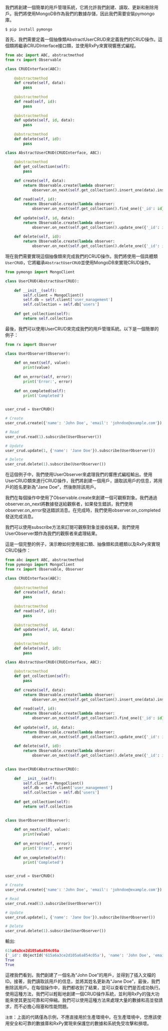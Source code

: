 

我們將創建一個簡單的用戶管理系統，它將允許我們創建、讀取、更新和刪除用戶。我們將使用MongoDB作為我們的數據存儲，因此我們需要安裝pymongo庫。

```shell
$ pip install pymongo
```

首先，我們需要定義一個抽像類AbstractUserCRUD來定義我們的CRUD操作。這個類將繼承CRUDInterface接口類，並使用RxPy來實現響應式編程。

```python
from abc import ABC, abstractmethod
from rx import Observable

class CRUDInterface(ABC):
    
    @abstractmethod
    def create(self, data):
        pass
    
    @abstractmethod
    def read(self, id):
        pass
    
    @abstractmethod
    def update(self, id, data):
        pass
    
    @abstractmethod
    def delete(self, id):
        pass

class AbstractUserCRUD(CRUDInterface, ABC):
    
    @abstractmethod
    def get_collection(self):
        pass
    
    def create(self, data):
        return Observable.create(lambda observer: 
            observer.on_next(self.get_collection().insert_one(data).inserted_id))
        
    def read(self, id):
        return Observable.create(lambda observer:
            observer.on_next(self.get_collection().find_one({'_id': id})))
        
    def update(self, id, data):
        return Observable.create(lambda observer:
            observer.on_next(self.get_collection().update_one({'_id': id}, {'$set': data}).modified_count > 0))
        
    def delete(self, id):
        return Observable.create(lambda observer:
            observer.on_next(self.get_collection().delete_one({'_id': id}).deleted_count > 0))
```

現在我們需要實現這個抽像類來完成我們的CRUD操作。我們將使用一個具體類`UserCRUD`，它將繼承`AbstractUserCRUD`並使用MongoDB來實現CRUD操作。

```python
from pymongo import MongoClient

class UserCRUD(AbstractUserCRUD):
    
    def __init__(self):
        self.client = MongoClient()
        self.db = self.client['user_management']
        self.collection = self.db['users']
        
    def get_collection(self):
        return self.collection
```

最後，我們可以使用UserCRUD來完成我們的用戶管理系統。以下是一個簡單的例子：

```python
from rx import Observer

class UserObserver(Observer):
    
    def on_next(self, value):
        print(value)
        
    def on_error(self, error):
        print('Error:', error)
        
    def on_completed(self):
        print('Completed')
        

user_crud = UserCRUD()

# Create
user_crud.create({'name': 'John Doe', 'email': 'johndoe@example.com'}).subscribe(UserObserver())

# Read
user_crud.read(1).subscribe(UserObserver())

# Update
user_crud.update(1, {'name': 'Jane Doe'}).subscribe(UserObserver())

# Delete
user_crud.delete(1).subscribe(UserObserver())
```


在這個例子中，我們使用UserObserver來處理我們的響應式編程輸出。使用UserCRUD類來進行CRUD操作，我們將創建一個用戶，讀取該用戶的信息，將用戶的姓名更新為“Jane Doe”，然後刪除該用戶。

我們在每個操作中使用了Observable.create來創建一個可觀察對象。我們通過observer.on_next將數據發送給觀察者，如果發生錯誤，我們使用observer.on_error發送錯誤消息。在完成時，我們使用observer.on_completed發送完成消息。

我們可以使用subscribe方法來訂閱可觀察對象並接收結果。我們使用UserObserver類作為我們的觀察者來處理結果。

這是一個完整的例子，演示瞭如何使用接口類、抽像類和具體類以及RxPy來實現CRUD操作：


```python
from abc import ABC, abstractmethod
from pymongo import MongoClient
from rx import Observable, Observer

class CRUDInterface(ABC):
    
    @abstractmethod
    def create(self, data):
        pass
    
    @abstractmethod
    def read(self, id):
        pass
    
    @abstractmethod
    def update(self, id, data):
        pass
    
    @abstractmethod
    def delete(self, id):
        pass

class AbstractUserCRUD(CRUDInterface, ABC):
    
    @abstractmethod
    def get_collection(self):
        pass
    
    def create(self, data):
        return Observable.create(lambda observer: 
            observer.on_next(self.get_collection().insert_one(data).inserted_id))
        
    def read(self, id):
        return Observable.create(lambda observer:
            observer.on_next(self.get_collection().find_one({'_id': id})))
        
    def update(self, id, data):
        return Observable.create(lambda observer:
            observer.on_next(self.get_collection().update_one({'_id': id}, {'$set': data}).modified_count > 0))
        
    def delete(self, id):
        return Observable.create(lambda observer:
            observer.on_next(self.get_collection().delete_one({'_id': id}).deleted_count > 0))
        

class UserCRUD(AbstractUserCRUD):
    
    def __init__(self):
        self.client = MongoClient()
        self.db = self.client['user_management']
        self.collection = self.db['users']
        
    def get_collection(self):
        return self.collection
    

class UserObserver(Observer):
    
    def on_next(self, value):
        print(value)
        
    def on_error(self, error):
        print('Error:', error)
        
    def on_completed(self):
        print('Completed')
        

user_crud = UserCRUD()

# Create
user_crud.create({'name': 'John Doe', 'email': 'johndoe@example.com'}).subscribe(UserObserver())

# Read
user_crud.read(1).subscribe(UserObserver())

# Update
user_crud.update(1, {'name': 'Jane Doe'}).subscribe(UserObserver())

# Delete
user_crud.delete(1).subscribe(UserObserver())
```

輸出:

```python
615a6a3ce2d105a6a854c05a
{'_id': ObjectId('615a6a3ce2d105a6a854c05a'), 'name': 'John Doe', 'email': 'johndoe@example.com'}
True
True
```

這裡我們看到，我們創建了一個名為“John Doe”的用戶，並得到了插入文檔的ID。接著，我們讀取該用戶的信息，並將其姓名更新為“Jane Doe”，最後，我們刪除該用戶。在每個操作中，我們都收到了結果，並可以查看它們是否成功執行。使用這種方法，我們可以輕鬆地創建一個CRUD操作系統，並利用RxPy的強大功能來使其更加可靠和可伸縮。我們可以使用這種方法來處理大量的數據和高並發請求，而不必擔心阻塞和性能問題。


`注意`：上面的代碼僅為示例，不應直接用於生產環境中。在生產環境中，您應該使用安全和可靠的數據庫和RxPy實現來保護您的數據和系統免受攻擊和損壞。